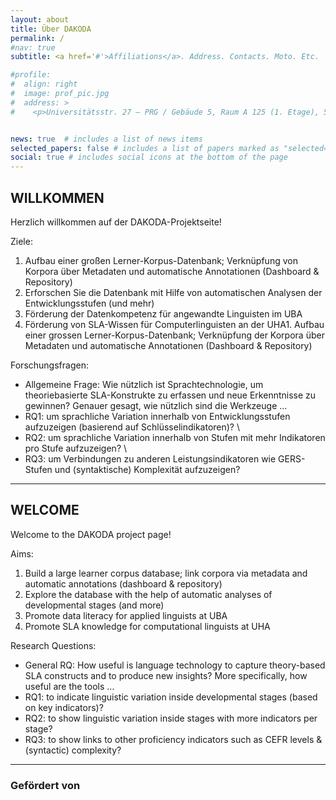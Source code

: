 ```yaml
---
layout: about
title: Über DAKODA
permalink: /
#nav: true
subtitle: <a href='#'>Affiliations</a>. Address. Contacts. Moto. Etc.

#profile:
#  align: right
#  image: prof_pic.jpg
#  address: >
#    <p>Universitätsstr. 27 – PRG / Gebäude 5, Raum A 125 (1. Etage), 58097 Hagen</p>


news: true  # includes a list of news items
selected_papers: false # includes a list of papers marked as "selected={true}"
social: true # includes social icons at the bottom of the page
---
```

## WILLKOMMEN

Herzlich willkommen auf der DAKODA-Projektseite!

Ziele:
1. Aufbau einer großen Lerner-Korpus-Datenbank; Verknüpfung von Korpora über Metadaten und automatische Annotationen (Dashboard & Repository)
2. Erforschen Sie die Datenbank mit Hilfe von automatischen Analysen der Entwicklungsstufen (und mehr)
3. Förderung der Datenkompetenz für angewandte Linguisten im UBA
4. Förderung von SLA-Wissen für Computerlinguisten an der UHA1. Aufbau einer grossen Lerner-Korpus-Datenbank; Verknüpfung der Korpora über Metadaten und automatische Annotationen (Dashboard & Repository)

Forschungsfragen:
* Allgemeine Frage: Wie nützlich ist Sprachtechnologie, um theoriebasierte SLA-Konstrukte zu erfassen und neue Erkenntnisse zu gewinnen? Genauer gesagt, wie nützlich sind die Werkzeuge ...
* RQ1: um sprachliche Variation innerhalb von Entwicklungsstufen aufzuzeigen (basierend auf Schlüsselindikatoren)? \\
* RQ2: um sprachliche Variation innerhalb von Stufen mit mehr Indikatoren pro Stufe aufzuzeigen? \\
* RQ3: um Verbindungen zu anderen Leistungsindikatoren wie GERS-Stufen und (syntaktische) Komplexität aufzuzeigen?

***

## WELCOME

Welcome to the DAKODA project page!

Aims:
1. Build a large learner corpus database; link corpora via metadata and automatic annotations (dashboard & repository)
2. Explore the database with the help of automatic analyses of developmental stages (and more)
3. Promote data literacy for applied linguists at UBA
4. Promote SLA knowledge for computational linguists at UHA

Research Questions:
* General RQ: How useful is language technology to capture theory-based SLA constructs and to produce new insights? More specifically, how useful are the tools ...
* RQ1: to indicate linguistic variation inside developmental stages (based on key indicators)?
* RQ2: to show linguistic variation inside stages with more indicators per stage?
* RQ3: to show links to other proficiency indicators such as CEFR levels & (syntactic) complexity?

***

### Gefördert von
